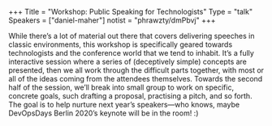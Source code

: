 +++
Title = "Workshop: Public Speaking for Technologists"
Type = "talk"
Speakers = ["daniel-maher"]
notist = "phrawzty/dmPbvj"
+++

While there’s a lot of material out there that covers delivering speeches in classic environments, this workshop is specifically geared towards technologists and the conference world that we tend to inhabit. It’s a fully interactive session where a series of (deceptively simple) concepts are presented, then we all work through the difficult parts together, with most or all of the ideas coming from the attendees themselves. Towards the second half of the session, we’ll break into small group to work on specific, concrete goals, such drafting a proposal, practising a pitch, and so forth. The goal is to help nurture next year’s speakers—who knows, maybe DevOpsDays Berlin 2020’s keynote will be in the room! :)
